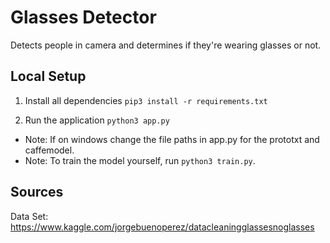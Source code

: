 # Glasses Detector

Detects people in camera and determines if they're wearing glasses or not.

## Local Setup

1. Install all dependencies
   `pip3 install -r requirements.txt`

2. Run the application
   `python3 app.py`

- Note: If on windows change the file paths in app.py for the prototxt and caffemodel.
- Note: To train the model yourself, run `python3 train.py`.

## Sources

Data Set: https://www.kaggle.com/jorgebuenoperez/datacleaningglassesnoglasses
